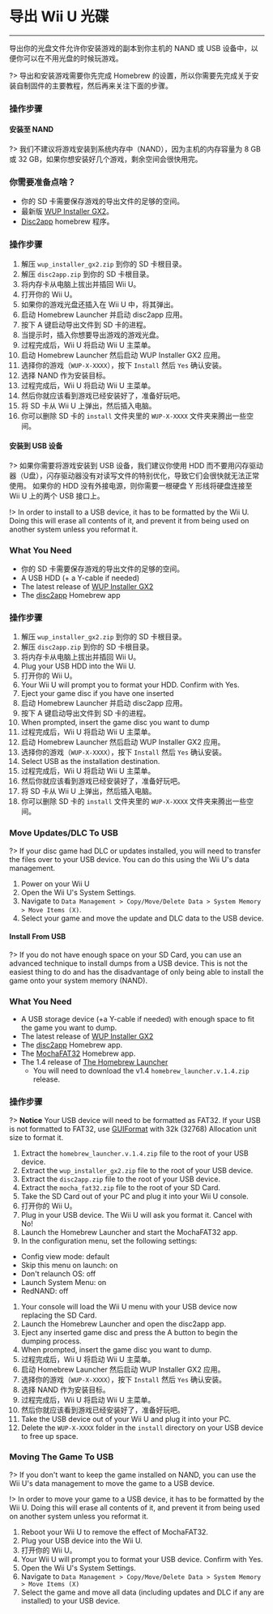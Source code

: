 # 导出 Wii U 光碟
---
导出你的光盘文件允许你安装游戏的副本到你主机的 NAND 或 USB 设备中，以便你可以在不用光盘的时候玩游戏。

?> 导出和安装游戏需要你先完成 Homebrew 的设置，所以你需要先完成关于安装自制固件的主要教程，然后再来关注下面的步骤。

### 操作步骤

<!-- tabs:start -->

#### **安装至 NAND**

?> 我们不建议将游戏安装到系统内存中（NAND），因为主机的内存容量为 8 GB 或 32 GB，如果你想安装好几个游戏，剩余空间会很快用完。

### 你需要准备点啥？

- 你的 SD 卡需要保存游戏的导出文件的足够的空间。
- 最新版 [WUP Installer GX2](http://wiiubru.com/appstore/zips/wup_installer_gx2.zip)。
- [Disc2app](http://www.wiiubru.com/appstore/zips/disc2app.zip) homebrew 程序。

### 操作步骤

1. 解压 `wup_installer_gx2.zip` 到你的 SD 卡根目录。
1. 解压 `disc2app.zip` 到你的 SD 卡根目录。
1. 将内存卡从电脑上拔出并插回 Wii U。
1. 打开你的 Wii U。
1. 如果你的游戏光盘还插入在 Wii U 中，将其弹出。
1. 启动 Homebrew Launcher 并启动 disc2app 应用。
1. 按下 A 键启动导出文件到 SD 卡的进程。
1. 当提示时，插入你想要导出游戏的游戏光盘。
1. 过程完成后，Wii U 将启动 Wii U 主菜单。
1. 启动 Homebrew Launcher 然后启动 WUP Installer GX2 应用。
1. 选择你的游戏（`WUP-X-XXXX`），按下 `Install` 然后 `Yes` 确认安装。
1. 选择 NAND 作为安装目标。
1. 过程完成后，Wii U 将启动 Wii U 主菜单。
1. 然后你就应该看到游戏已经安装好了，准备好玩吧。
1. 将 SD 卡从 Wii U 上弹出，然后插入电脑。
1. 你可以删除 SD 卡的 `install` 文件夹里的 `WUP-X-XXXX` 文件夹来腾出一些空间。

#### **安装到 USB 设备**

?> 如果你需要将游戏安装到 USB 设备，我们建议你使用 HDD 而不要用闪存驱动器（U盘），闪存驱动器没有对读写文件的特别优化，导致它们会很快就无法正常使用。 如果你的 HDD 没有外接电源，则你需要一根硬盘 Y 形线将硬盘连接至 Wii U 上的两个 USB 接口上。

!> In order to install to a USB device, it has to be formatted by the Wii U. Doing this will erase all contents of it, and prevent it from being used on another system unless you reformat it.

### What You Need

- 你的 SD 卡需要保存游戏的导出文件的足够的空间。
- A USB HDD (+ a Y-cable if needed)
- The latest release of [WUP Installer GX2](http://wiiubru.com/appstore/zips/wup_installer_gx2.zip)
- The [disc2app](http://www.wiiubru.com/appstore/zips/disc2app.zip) Homebrew app

### 操作步骤

1. 解压 `wup_installer_gx2.zip` 到你的 SD 卡根目录。
1. 解压 `disc2app.zip` 到你的 SD 卡根目录。
1. 将内存卡从电脑上拔出并插回 Wii U。
1. Plug your USB HDD into the Wii U.
1. 打开你的 Wii U。
1. Your Wii U will prompt you to format your HDD. Confirm with Yes.
1. Eject your game disc if you have one inserted
1. 启动 Homebrew Launcher 并启动 disc2app 应用。
1. 按下 A 键启动导出文件到 SD 卡的进程。
1. When prompted, insert the game disc you want to dump
1. 过程完成后，Wii U 将启动 Wii U 主菜单。
1. 启动 Homebrew Launcher 然后启动 WUP Installer GX2 应用。
1. 选择你的游戏（`WUP-X-XXXX`），按下 `Install` 然后 `Yes` 确认安装。
1. Select USB as the installation destination.
1. 过程完成后，Wii U 将启动 Wii U 主菜单。
1. 然后你就应该看到游戏已经安装好了，准备好玩吧。
1. 将 SD 卡从 Wii U 上弹出，然后插入电脑。
1. 你可以删除 SD 卡的 `install` 文件夹里的 `WUP-X-XXXX` 文件夹来腾出一些空间。

### Move Updates/DLC To USB

?> If your disc game had DLC or updates installed, you will need to transfer the files over to your USB device. You can do this using the Wii U's data management.

1. Power on your Wii U
1. Open the Wii U's System Settings.
1. Navigate to `Data Management > Copy/Move/Delete Data > System Memory > Move Items (X)`.
1. Select your game and move the update and DLC data to the USB device.

#### **Install From USB**

?> If you do not have enough space on your SD Card, you can use an advanced technique to install dumps from a USB device. This is not the easiest thing to do and has the disadvantage of only being able to install the game onto your system memory (NAND).

### What You Need
- A USB storage device (+a Y-cable if needed) with enough space to fit the game you want to dump.
- The latest release of [WUP Installer GX2](http://wiiubru.com/appstore/zips/wup_installer_gx2.zip)
- The [disc2app](http://www.wiiubru.com/appstore/zips/disc2app.zip) Homebrew app.
- The [MochaFAT32](https://www.wiiubru.com/appstore/zips/mocha_fat32.zip) Homebrew app.
- The  1.4 release of [The Homebrew Launcher](https://github.com/dimok789/homebrew_launcher/releases/tag/1.4)
  - You will need to download the v1.4 `homebrew_launcher.v.1.4.zip` release.

### 操作步骤

?> **Notice** Your USB device will need to be formatted as FAT32. If your USB is not formatted to FAT32, use [GUIFormat](http://www.ridgecrop.demon.co.uk/index.htm?guiformat.htm) with 32k (32768) Allocation unit size to format it.

1. Extract the `homebrew_launcher.v.1.4.zip` file to the root of your USB device.
1. Extract the `wup_installer_gx2.zip` file to the root of your USB device.
1. Extract the `disc2app.zip` file to the root of your USB device.
1. Extract the `mocha_fat32.zip` file to the root of your SD Card.
1. Take the SD Card out of your PC and plug it into your Wii U console.
1. 打开你的 Wii U。
1. Plug in your USB device. The Wii U will ask you format it. Cancel with No!
1. Launch the Homebrew Launcher and start the MochaFAT32 app.
1. In the configuration menu, set the following settings:
  - Config view mode: default
  - Skip this menu on launch: on
  - Don't relaunch OS: off
  - Launch System Menu: on
  - RedNAND: off
1. Your console will load the Wii U menu with your USB device now replacing the SD Card.
1. Launch the Homebrew Launcher and open the disc2app app.
1. Eject any inserted game disc and press the A button to begin the dumping process.
1. When prompted, insert the game disc you want to dump.
1. 过程完成后，Wii U 将启动 Wii U 主菜单。
1. 启动 Homebrew Launcher 然后启动 WUP Installer GX2 应用。
1. 选择你的游戏（`WUP-X-XXXX`），按下 `Install` 然后 `Yes` 确认安装。
1. 选择 NAND 作为安装目标。
1. 过程完成后，Wii U 将启动 Wii U 主菜单。
1. 然后你就应该看到游戏已经安装好了，准备好玩吧。
1. Take the USB device out of your Wii U and plug it into your PC.
2. Delete the `WUP-X-XXXX` folder in the `install` directory on your USB device to free up space.

### Moving The Game To USB

?> If you don't want to keep the game installed on NAND, you can use the Wii U's data management to move the game to a USB device.

!> In order to move your game to a USB device, it has to be formatted by the Wii U. Doing this will erase all contents of it, and prevent it from being used on another system unless you reformat it.

1. Reboot your Wii U to remove the effect of MochaFAT32.
1. Plug your USB device into the Wii U.
1. 打开你的 Wii U。
1. Your Wii U will prompt you to format your USB device. Confirm with Yes.
1. Open the Wii U's System Settings.
1. Navigate to `Data Management > Copy/Move/Delete Data > System Memory > Move Items (X)`
1. Select the game and move all data (including updates and DLC if any are installed) to your USB device.

<!-- tabs:end -->
